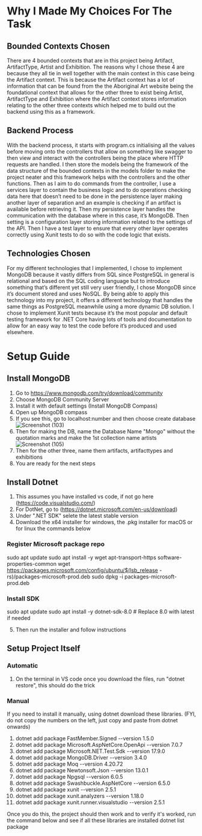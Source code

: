 # Why I Made My Choices For The Task
## Bounded Contexts Chosen
There are 4 bounded contexts that are in this project being Artifact, ArtifactType, Artist and Exhibition. The reasons why I chose these 4 are because they all tie in well together with the main context in this case being the Artifact context. This is because the Artifact context has a lot of information that can be found from the the Aboriginal Art website being the foundational context that allows for the other three to exist being Artist, ArtifactType and Exhibition where the Artifact context stores information relating to the other three contexts which helped me to build out the backend using this as a framework.

## Backend Process
With the backend process, it starts with program.cs initialising all the values before moving onto the controllers that allow on something like swagger to then view and interact with the controllers being the place where HTTP requests are handled. I then store the models being the framework of the data structure of the bounded contexts in the models folder to make the project neater and this framework helps with the controllers and the other functions. Then as I aim to do commands from the controller, I use a services layer to contain the business logic and to do operations checking data here that doesn’t need to be done in the persistence layer making another layer of separation and an example is checking if an artifact is available before retrieving it. Then my persistence layer handles the communication with the database where in this case, it’s MongoDB. Then setting is a configuration layer storing information related to the settings of the API. Then I have a test layer to ensure that every other layer operates correctly using Xunit tests to do so with the code logic that exists.

## Technologies Chosen
For my different technologies that I implemented, I chose to implement MongoDB because it vastly differs from SQL since PostgreSQL in general is relational and based on the SQL coding language but to introduce something that’s different yet still very user friendly, I chose MongoDB since it’s document stored and uses NoSQL. By being able to apply this technology into my project, it offers a different technology that handles the same things as PostgreSQL meanwhile using a more dynamic DB solution. I chose to implement Xunit tests because it’s the most popular and default testing framework for .NET Core having lots of tools and documentation to allow for an easy way to test the code before it’s produced and used elsewhere.
# Setup Guide
## Install MongoDB
1. Go to https://www.mongodb.com/try/download/community
2. Choose MongoDB Community Server
3. Install it with default settings (Install MongoDB Compass)
4. Open up MongoDB compass
5. If you see this, go to localhost:number and then choose create database
![Screenshot (103)](https://github.com/user-attachments/assets/3e05cd0c-c9a5-4226-ae55-4b1e3cf29c1b)
6. Then for making the DB, name the Database Name "Mongo" without the quotation marks and make the 1st collection name artists
![Screenshot (105)](https://github.com/user-attachments/assets/21bbee87-dc51-4731-83e9-a8f0a010a610)
7. Then for the other three, name them artifacts, artifacttypes and exhibitions
8. You are ready for the next steps

## Install Dotnet
1. This assumes you have installed vs code, if not go here (https://code.visualstudio.com/)
2. For DotNet, go to (https://dotnet.microsoft.com/en-us/download)
3. Under ".NET SDK" selete the latest stable version
4. Download the x64 installer for windows, the .pkg installer for macOS or for linux the commands below
   
### Register Microsoft package repo
sudo apt update
sudo apt install -y wget apt-transport-https software-properties-common
wget https://packages.microsoft.com/config/ubuntu/$(lsb_release -rs)/packages-microsoft-prod.deb
sudo dpkg -i packages-microsoft-prod.deb

### Install SDK
sudo apt update
sudo apt install -y dotnet-sdk-8.0  # Replace 8.0 with latest if needed

5.  Then run the installer and follow instructions

## Setup Project Itself
### Automatic
1. On the terminal in VS code once you download the files, run "dotnet restore", this should do the trick
### Manual
If you need to install it manually, using dotnet download these libraries.
(FYI, do not copy the numbers on the left, just copy and paste from dotnet onwards)

1. dotnet add package FastMember.Signed --version 1.5.0
2. dotnet add package Microsoft.AspNetCore.OpenApi --version 7.0.7
3. dotnet add package Microsoft.NET.Test.Sdk --version 17.9.0
4. dotnet add package MongoDB.Driver --version 3.4.0
5. dotnet add package Moq --version 4.20.72
6. dotnet add package Newtonsoft.Json --version 13.0.1
7. dotnet add package Npgsql --version 6.0.5
8. dotnet add package Swashbuckle.AspNetCore --version 6.5.0
9. dotnet add package xunit --version 2.5.1
10. dotnet add package xunit.analyzers --version 1.18.0
11. dotnet add package xunit.runner.visualstudio --version 2.5.1

Once you do this, the project should then work and to verify it's worked, run the command below and see if all these libraries are installed
dotnet list package

